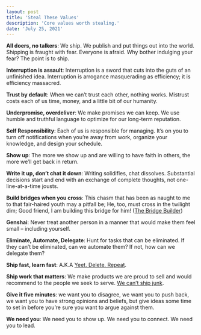 ```yaml
---
layout: post
title: 'Steal These Values'
description: 'Core values worth stealing.'
date: 'July 25, 2021'
---
```


**All doers, no talkers**: We ship. We publish and put things out into the world. Shipping is fraught with fear. Everyone is afraid. Why bother indulging your fear? The point is to ship.

**Interruption is assault**: Interruption is a sword that cuts into the guts of an unfinished idea. Interruption is arrogance masquerading as efficiency; it is efficiency massacred.

**Trust by default**: When we can’t trust each other, nothing works. Mistrust costs each of us time, money, and a little bit of our humanity.

**Underpromise, overdeliver**: We make promises we can keep. We use humble and truthful language to optimize for our long-term reputation.

**Self Responsibility**: Each of us is responsible for managing. It’s on you to turn off notifications when you’re away from work, organize your knowledge, and design your schedule.

**Show up**: The more we show up and are willing to have faith in others, the more we’ll get back in return.

**Write it up, don’t chat it down**: Writing solidifies, chat dissolves. Substantial decisions start and end with an exchange of complete thoughts, not one-line-at-a-time jousts.

**Build bridges when you cross**: This chasm that has been as naught to me to that fair-haired youth may a pitfall be; He, too, must cross in the twilight dim; Good friend, I am building this bridge for him! ([The Bridge Builder](https://lukasmurdock.com/bridge-builder/))

**Genshai**: Never treat another person in a manner that would make them feel small – including yourself.

**Eliminate, Automate, Delegate**: Hunt for tasks that can be eliminated. If they can’t be eliminated, can we automate them? If not, how can we delegate them?

**Ship fast, learn fast**: A.K.A [Yeet. Delete. Repeat](https://www.jason.af/yeet-delete-repeat).

**Ship work that matters**: We make products we are proud to sell and would recommend to the people we seek to serve. [We can’t ship junk](https://youtu.be/Yu0qeb_rJYU).

**Give it five minutes**: we want you to disagree, we want you to push back, we want you to have strong opinions and beliefs, but give ideas some time to set in before you’re sure you want to argue against them.

**We need you**: We need you to show up. We need you to connect. We need you to lead.